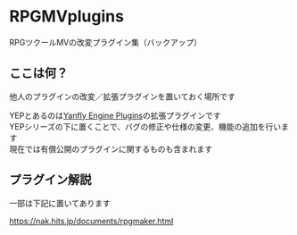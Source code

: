 # RPGMVplugins
RPGツクールMVの改変プラグイン集（バックアップ）

## ここは何？

他人のプラグインの改変／拡張プラグインを置いておく場所です

YEPとあるのは[Yanfly Engine Plugins](http://www.yanfly.moe/wiki/Category:Yanfly_Engine_Plugins)の拡張プラグインです  
YEPシリーズの下に置くことで、バグの修正や仕様の変更、機能の追加を行います  
現在では有償公開のプラグインに関するものも含まれます

## プラグイン解説

一部は下記に置いてあります

https://nak.hits.jp/documents/rpgmaker.html
